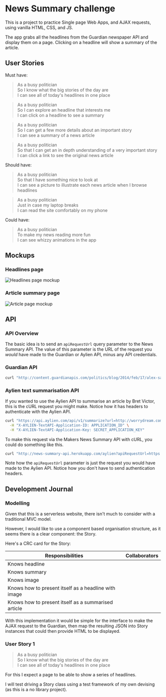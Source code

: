 # News Summary challenge

This is a project to practice Single page Web Apps, and AJAX requests, using vanilla HTML, CSS, and JS.

The app grabs all the headlines from the Guardian newspaper API and display them on a page. Clicking on a headline will show a summary of the article.

## User Stories

Must have:

> As a busy politician  
> So I know what the big stories of the day are  
> I can see all of today's headlines in one place

> As a busy politician  
> So I can explore an headline that interests me  
> I can click on a headline to see a summary

> As a busy politician  
> So I can get a few more details about an important story  
> I can see a summary of a news article

> As a busy politician  
> So that I can get an in depth understanding of a very important story  
> I can click a link to see the original news article

Should have:

> As a busy politician  
> So that I have something nice to look at  
> I can see a picture to illustrate each news article when I browse headlines

> As a busy politician  
> Just in case my laptop breaks  
> I can read the site comfortably on my phone

Could have:

> As a busy politician  
> To make my news reading more fun  
> I can see whizzy animations in the app

## Mockups

### Headlines page

![Headlines page mockup](/images/news-summary-project-headlines-page-mockup.png)

### Article summary page

![Article page mockup](/images/news-summary-project-article-page-mockup.png)

## API

### API Overview

The basic idea is to send an `apiRequestUrl` query parameter to the News Summary API. The value of this parameter is the URL of the request you _would_ have made to the Guardian or Aylien API, minus any API credentials.

### Guardian API

```bash
curl "http://content.guardianapis.com/politics/blog/2014/feb/17/alex-salmond-speech-first-minister-scottish-independence-eu-currency-live?show-fields=body&api-key=SECRET_API_KEY"
```

### Aylien text summarisation API

If you wanted to use the Aylien API to summarise an article by Bret Victor, this is the cURL request you might make. Notice how it has headers to authenticate with the Aylien API.

```bash
curl "https://api.aylien.com/api/v1/summarize?url=http://worrydream.com/MediaForThinkingTheUnthinkable/note.html" \
  -H "X-AYLIEN-TextAPI-Application-ID: APPLICATION_ID" \
  -H "X-AYLIEN-TextAPI-Application-Key: SECRET_APPLICATION_KEY"
```

To make this request via the Makers News Summary API with cURL, you could do something like this.

```bash
curl "http://news-summary-api.herokuapp.com/aylien?apiRequestUrl=https://api.aylien.com/api/v1/summarize?url=http://worrydream.com/MediaForThinkingTheUnthinkable/note.html"
```

Note how the `apiRequestUrl` parameter is just the request you would have made to the Aylien API. Notice how you don't have to send authentication headers.

## Development Journal

### Modelling

Given that this is a serverless website, there isn't much to consider with a traditional MVC model.

However, I would like to use a component based organisation structure, as it seems there is a clear component: the Story.

Here's a CRC card for the Story:

| Responsibilities                                     | Collaborators |
| ---------------------------------------------------- | ------------- |
| Knows headline                                       |               |
| Knows summary                                        |               |
| Knows image                                          |               |
| Knows how to present itself as a headline with image |               |
| Knows how to present itself as a summarised article  |               |

With this implementation it would be simple for the interface to make the AJAX request to the Guardian, then map the resulting JSON into Story instances that could then provide HTML to be displayed.

### User Story 1

> As a busy politician  
> So I know what the big stories of the day are  
> I can see all of today's headlines in one place

For this I expect a page to be able to show a series of headlines.

I will test driving a Story class using a test framework of my own devising (as this is a no library project).



